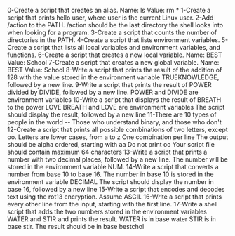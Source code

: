 0-Create a script that creates an alias. Name: ls Value: rm * 1-Create a script that prints hello user, where user is the current Linux user. 2-Add /action to the PATH. /action should be the last directory the shell looks into when looking for a program. 3-Create a script that counts the number of directories in the PATH. 4-Create a script that lists environment variables. 5-Create a script that lists all local variables and environment variables, and functions. 6-Create a script that creates a new local variable. Name: BEST Value: School 7-Create a script that creates a new global variable. Name: BEST Value: School 8-Write a script that prints the result of the addition of 128 with the value stored in the environment variable TRUEKNOWLEDGE, followed by a new line. 9-Write a script that prints the result of POWER divided by DIVIDE, followed by a new line. POWER and DIVIDE are environment variables 10-Write a script that displays the result of BREATH to the power LOVE BREATH and LOVE are environment variables The script should display the result, followed by a new line 11-There are 10 types of people in the world -- Those who understand binary, and those who don't 12-Create a script that prints all possible combinations of two letters, except oo. Letters are lower cases, from a to z One combination per line The output should be alpha ordered, starting with aa Do not print oo Your script file should contain maximum 64 characters 13-Write a script that prints a number with two decimal places, followed by a new line. The number will be stored in the environment variable NUM. 14-Write a script that converts a number from base 10 to base 16. The number in base 10 is stored in the environment variable DECIMAL The script should display the number in base 16, followed by a new line 15-Write a script that encodes and decodes text using the rot13 encryption. Assume ASCII. 16-Write a script that prints every other line from the input, starting with the first line. 17-Write a shell script that adds the two numbers stored in the environment variables WATER and STIR and prints the result. WATER is in base water STIR is in base stir. The result should be in base bestchol
